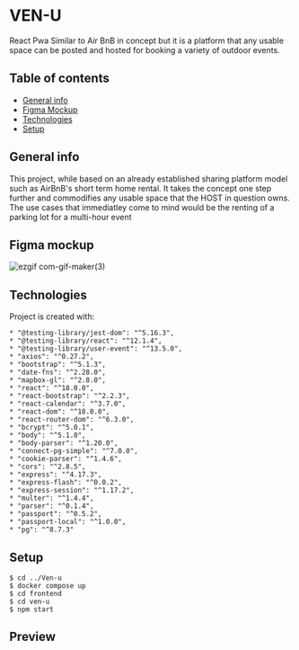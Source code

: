 # VEN-U
React Pwa Similar to Air BnB in concept but it is a platform that any usable space can be posted and hosted for booking a variety of outdoor events.



## Table of contents

* [General info](#general-info)
* [Figma Mockup](#figma-mockup)
* [Technologies](#technologies)
* [Setup](#setup)


## General info
<p>This project, while based on an already established sharing platform model such as AirBnB's short term home rental. It takes the concept one step further 
  and commodifies any usable space that the HOST in question owns. The use cases that immediatley come to mind would be the renting of a parking lot for a multi-hour event </p>

## Figma mockup

![ezgif com-gif-maker(3)](https://user-images.githubusercontent.com/82469261/168870862-8b090f40-6961-4688-afac-c5f532d276ba.gif)



## Technologies
Project is created with:

    * "@testing-library/jest-dom": "^5.16.3",
    * "@testing-library/react": "^12.1.4",
    * "@testing-library/user-event": "^13.5.0",
    * "axios": "^0.27.2",
    * "bootstrap": "^5.1.3",
    * "date-fns": "^2.28.0",
    * "mapbox-gl": "^2.8.0",
    * "react": "^18.0.0",
    * "react-bootstrap": "^2.2.3",
    * "react-calendar": "^3.7.0",
    * "react-dom": "^18.0.0",
    * "react-router-dom": "^6.3.0",
    * "bcrypt": "^5.0.1",
    * "body": "^5.1.0",
    * "body-parser": "^1.20.0",
    * "connect-pg-simple": "^7.0.0",
    * "cookie-parser": "^1.4.6",
    * "cors": "^2.8.5",
    * "express": "^4.17.3",
    * "express-flash": "^0.0.2",
    * "express-session": "^1.17.2",
    * "multer": "^1.4.4",
    * "parser": "^0.1.4",
    * "passport": "^0.5.2",
    * "passport-local": "^1.0.0",
    * "pg": "^8.7.3"


## Setup

```
$ cd ../Ven-u
$ docker compose up
$ cd frontend
$ cd ven-u
$ npm start
```

## Preview
<!-- ![link](https://github.com/cantidosan/Natours/blob/master/images/natours.JPG?raw=true) -->






